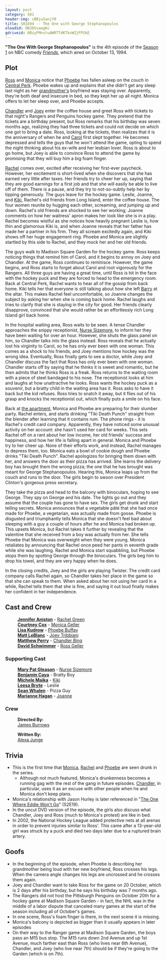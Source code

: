 ```yaml
---
layout: post 
category: S01 
header-img: cBBjuSanjY0 
title: S01E04 -- The One with George Stephanopoulos 
oloadid: ONJDSvaagKc 
gdriveid: 0BzyFMnstuAWRTTdKTkxWZjFPSkE 
--- 
```

<!--more--> 
<b>"The One With George Stephanopoulos"</b> is the 4th episode of the <a href="/wiki/Season_1" title="Season 1">Season 1</a> on NBC comedy <i><a href="/wiki/Friends" title="Friends">Friends</a></i>, which aired on October 13, 1994.
<h2><span class="mw-headline" id="Plot">Plot</span></h2>
<p><a href="/wiki/Ross_Geller" title="Ross Geller">Ross</a> and <a href="/wiki/Monica_Geller-Bing" title="Monica Geller-Bing">Monica</a> notice that <a href="/wiki/Phoebe_Buffay" title="Phoebe Buffay">Phoebe</a> has fallen asleep on the couch in <a href="/wiki/Central_Perk" title="Central Perk">Central Perk</a>. Phoebe wakes up and explains that she didn't get any sleep last night as her <a href="/wiki/Frances" title="Frances">grandmother's</a> boyfriend was staying over. Apparently, they're both deaf and insecure in bed, so they kept her up all night. Monica offers to let her sleep over, and Phoebe accepts.
</p><p><a href="/wiki/Chandler_Bing" title="Chandler Bing">Chandler</a> and <a href="/wiki/Joey_Tribbiani" title="Joey Tribbiani" class="mw-redirect">Joey</a> enter the coffee house and greet Ross with tickets to that night's Rangers and Penguins hockey game. They pretend that the tickets are a birthday present, but Ross remarks that his birthday was seven months ago, realizing they had three tickets and could not decide on which one got to bring a date. Ross, looking at the tickets, then realizes that it is the anniversary of when he and <a href="/wiki/Carol_Willick" title="Carol Willick">Carol</a> first slept together. He becomes depressed and tells the guys that he won't attend the game, opting to spend the night thinking about his ex-wife and her lesbian lover. Ross is about to go home, but Joey is able to convince Ross to attend the game by promising that they will buy him a big foam finger.
</p><p><a href="/wiki/Rachel_Green" title="Rachel Green">Rachel</a> comes over, excited after receiving her first-ever paycheck. However, her excitement is short-lived when she discovers that she has earned very little after taxes. Her friends try to cheer her up, saying that they are good earnings for a first job and that she will easily be able to live off of them. There is a pause, and they try to not-so-subtly help her by tipping generously. The guys leave for the hockey game. Leslie, Joanne, and <a href="/wiki/Kiki" title="Kiki">Kiki</a>, Rachel's old friends from Long Island, enter the coffee house. The four women reunite by hugging each other, screaming, and jumping up and down. Rachel's old friends are shocked to see her working; Joanne comments on how her waitress' apron makes her look like she is in a play. Rachel becomes wistful as she notices how heavily pregnant Leslie is, how thin and glamorous Kiki is, and when Joanne reveals that her father has made her a partner in his firm. They all scream excitedly again, and Kiki shows off her huge engagement ring. Phoebe and Monica are slightly startled by this side to Rachel, and they mock her and her old friends. 
</p><p>The guys walk to Madison Square Garden for the hockey game. Ross keeps noticing things that remind him of Carol, and it begins to annoy on Joey and Chandler. At the game, Ross continues to reminisce. However, the game begins, and Ross starts to forget about Carol and root vigorously for the Rangers. All three guys are having a great time, until Ross is hit in the face with the hockey puck and they are forced to head to the emergency room. Back at Central Perk, Rachel wants to hear all of the gossip from back home. Kiki tells her that everyone is still talking about how she left <a href="/wiki/Barry" title="Barry" class="mw-redirect">Barry</a> at the altar. This makes Rachel feel uncomfortable, so Joanne changes the subject by asking her when she is coming back home. Rachel laughs and tries to clarify that she is staying in the city for good. Her friends clearly disapprove, convinced that she would rather be an effortlessly rich Long Island girl back home.
</p>
<p>In the hospital waiting area, Ross waits to be seen. A tense Chandler approaches the snippy receptionist, <a href="/wiki/Nurse_Sizemore" title="Nurse Sizemore">Nurse Sizemore</a>, to inform her they have been waiting for over an hour. However, she shuts the glass panel on him, so Chandler talks into the glass instead. Ross reveals that he actually lost his virginity to Carol, so he has only ever been with one woman. This comes as a shock to his friends, and Joey mentions how hockey was the wrong idea. Eventually, Ross finally gets to see a doctor, while Joey and Chandler discuss the fact that Ross has only ever been with one woman. Chandler starts off by saying that he thinks it is sweet and romantic, but he then admits that he thinks Ross is a freak. Ross returns to the waiting room with a piece of steel bandaged to his nose. The receptionist looks at him and laughs at how unattractive he looks. Ross wants the hockey puck as a souvenir, but a bratty child in the waiting area has it. Ross asks to have it back but the kid refuses. Ross tries to snatch it away, but it flies out of his grasp and knocks the receptionist out, which finally puts a smile on his face.
</p>
<p>Back at <a href="/wiki/Monica%27s_Apartment" title="Monica's Apartment">the apartment</a>, Monica and Phoebe are preparing for their slumber party. Rachel enters, and starts drinking "Tiki Death Punch" straight from the blender after learning that it contains rum. The phone rings - it is Rachel's credit card company. Apparently, they have noticed some unusual activity on her account: she hasn't used her card for weeks. This sets Rachel off on a rant about her low income, her old friends' success and happiness, and how her life is falling apart in general. Monica and Phoebe try to her cheer up. None of their efforts work, and instead, Rachel manages to depress them, too. Monica eats a bowl of cookie dough and Phoebe drinks "Tiki Death Punch". Rachel apologizes for bringing them down with her, and answers the door as their pizza has arrived. She learns the delivery boy has brought them the wrong pizza; the one that he has brought was meant for George Stephanopoulos. Hearing this, Monica leaps up from the couch and runs to the door. The girls begin to swoon over President Clinton's gorgeous press secretary.
</p><p>They take the pizza and head to the balcony with binoculars, hoping to see George. They spy on George and his date. The lights go out and they assume that the couple has gone to have sex. The girls get drunk and start telling secrets. Monica announces that a vegetable pâté that she had once made for Phoebe, a vegetarian, was actually made from goose. Phoebe is disgusted and triumphantly tells Monica that she doesn't feel bad about sleeping with a guy a couple of hours after he and Monica had broken up. This upsets Monica, but Rachel takes it further by revealing that the valentine that she received from a boy was actually from her. She tells Phoebe that Monica was overweight when they were young. Monica retaliates by announcing that Rachel once peed her pants in seventh grade while she was laughing. Rachel and Monica start squabbling, but Phoebe stops them by spotting George through the binoculars. The girls beg him to drop his towel, and they are very happy when he does.
</p><p>In the closing credits, Joey and the girls are playing Twister. The credit card company calls Rachel again, so Chandler takes her place in the game so that she can speak to them. When asked about her not using her card in a while, Rachel tells them that she is fine, and saying it out loud finally makes her confident in her independence.  
</p>
<h2><span class="mw-headline" id="Cast_and_Crew">Cast and Crew</span></h2>
<dl><dd><b><a href="/wiki/Jennifer_Aniston" title="Jennifer Aniston">Jennifer Aniston</a></b> - <a href="/wiki/Rachel_Green" title="Rachel Green">Rachel Green</a>
</dd><dd><b><a href="/wiki/Courtney_Cox" title="Courtney Cox" class="mw-redirect">Courtney Cox</a></b> - <a href="/wiki/Monica_Geller" title="Monica Geller" class="mw-redirect">Monica Geller</a>
</dd><dd><b><a href="/wiki/Lisa_Kudrow" title="Lisa Kudrow">Lisa Kudrow</a></b> - <a href="/wiki/Phoebe_Buffay" title="Phoebe Buffay">Phoebe Buffay</a>
</dd><dd><b><a href="/wiki/Matt_LeBlanc" title="Matt LeBlanc">Matt LeBlanc</a></b> - <a href="/wiki/Joey_Tribbiani" title="Joey Tribbiani" class="mw-redirect">Joey Tribbiani</a>
</dd><dd><b><a href="/wiki/Matthew_Perry" title="Matthew Perry">Matthew Perry</a></b> - <a href="/wiki/Chandler_Bing" title="Chandler Bing">Chandler Bing</a>
</dd><dd><b><a href="/wiki/David_Schwimmer" title="David Schwimmer">David Schwimmer</a></b> - <a href="/wiki/Ross_Geller" title="Ross Geller">Ross Geller</a>
</dd></dl>
<h3><span class="mw-headline" id="Supporting_Cast">Supporting Cast</span></h3>
<dl><dd><b><a href="/wiki/Mary_Pat_Gleason" title="Mary Pat Gleason">Mary Pat Gleason</a></b> - <a href="/wiki/Nurse_Sizemore" title="Nurse Sizemore">Nurse Sizemore</a>
</dd><dd><b><a href="/wiki/Benjamin_Caya?action=edit&amp;redlink=1" class="new" title="Benjamin Caya (page does not exist)">Benjamin Caya</a></b> - Bratty Boy
</dd><dd><b><a href="/wiki/Michele_Maika?action=edit&amp;redlink=1" class="new" title="Michele Maika (page does not exist)">Michele Maika</a></b> - <a href="/wiki/Kiki" title="Kiki">Kiki</a>
</dd><dd><b><a href="/wiki/Leesa_Bryte?action=edit&amp;redlink=1" class="new" title="Leesa Bryte (page does not exist)">Leesa Bryte</a></b> - Leslie
</dd><dd><b><a href="/wiki/Sean_Whalen?action=edit&amp;redlink=1" class="new" title="Sean Whalen (page does not exist)">Sean Whalen</a></b> - Pizza Guy
</dd><dd><b><a href="/wiki/Marianne_Hagan?action=edit&amp;redlink=1" class="new" title="Marianne Hagan (page does not exist)">Marianne Hagan</a></b> - <a href="/wiki/Joanne?action=edit&amp;redlink=1" class="new" title="Joanne (page does not exist)">Joanne</a>
</dd></dl>
<h3><span class="mw-headline" id="Crew">Crew</span></h3>
<dl><dd><b>Directed By:</b>
</dd><dd><a href="/wiki/James_Burrows" title="James Burrows">James Burrows</a>
</dd></dl>
<dl><dd><b>Written By:</b>
</dd><dd><a href="/wiki/Alexa_Junge" title="Alexa Junge">Alexa Junge</a>
</dd></dl>
<h2><span class="mw-headline" id="Trivia"> Trivia</span></h2>
<ul><li>This is the first time that <a href="/wiki/Monica" title="Monica" class="mw-redirect">Monica</a>, <a href="/wiki/Rachel" title="Rachel" class="mw-redirect">Rachel</a> and <a href="/wiki/Phoebe" title="Phoebe" class="mw-redirect">Phoebe</a> are seen drunk in the series.
<ul><li>Although not much featured, Monica's drunkenness becomes a running gag with the rest of the gang in future episodes. <a href="/wiki/Chandler" title="Chandler" class="mw-redirect">Chandler</a>, in particular, uses it as an excuse with other people when he and Monica don't keep plans.
</li></ul>
</li><li>Monica's relationship with Jason Hurley is later referenced in "<a href="/wiki/The_One_Where_Eddie_Won%27t_Go" title="The One Where Eddie Won't Go">The One Where Eddie Won't Go</a>" (S2E19).
</li><li>In the uncut DVD version of the episode, the girls also discuss what Chandler, Joey and Ross (much to Monica's protest) are like in bed.
</li><li>In 2002, the National Hockey League added protective nets at all arenas in order to prevent injuries similar to Ross'. This came after a 13-year-old girl was struck by a puck and died two days later due to a ruptured brain artery.
</li></ul>
<h2><span class="mw-headline" id="Goofs"> Goofs</span></h2>
<ul><li>In the beginning of the episode, when Phoebe is describing her grandmother being loud with her new boyfriend, Ross crosses his legs. When the camera angle changes his legs are uncrossed and he crosses them again.  
</li><li>Joey and Chandler want to take Ross for the game on 20 October, which is 2 days after his birthday, but he says his birthday was 7 months ago.
</li><li>The Rangers did not host the Pittsburgh Penguins on October 20th for a hockey game at Madison Square Garden - in fact, the NHL was in the middle of a labor dispute that canceled many games at the start of the season including all of October's games.
</li><li>In one scene, Ross's foam finger is there, in the next scene it is missing.
</li><li>Monica's balcony is depicted as bigger than it usually appears in later episodes
</li><li>On their way to the Ranger game at Madison Square Garden, the boys pass an M15 bus stop. The M15 runs down 2nd Avenue and up 1st Avenue, much farther east than Ross (who lives near 6th Avenue), Chandler, and Joey (who live near 7th) should be if they're going to the Garden (which is on 7th).
</li></ul>
